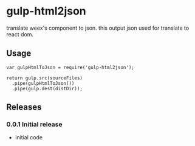 # gulp-html2json

translate weex's component to json. this output json used for translate to react dom.

## Usage
    var gulpHtmlToJson = require('gulp-html2json');

    return gulp.src(sourceFiles)
      .pipe(gulpHtmlToJson())
      .pipe(gulp.dest(distDir));


## Releases

### 0.0.1 Initial release
* initial code
